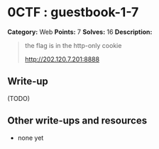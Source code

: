 # 0CTF : guestbook-1-7

**Category:** Web
**Points:** 7
**Solves:** 16
**Description:**

> the flag is in the http-only cookie
>
>
> <http://202.120.7.201:8888>


## Write-up

(TODO)

## Other write-ups and resources

* none yet
